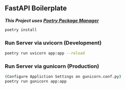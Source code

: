 ## FastAPI Boilerplate

**_This Project uses [Poetry Package Manager](https://github.com/python-poetry/poetry)_**

```bash
poetry install
```

### Run Server via uvicorn (Development)

```bash
poetry run uvicorn app:app --reload
```

### Run Server via gunicorn (Production)

```bash
(Configure Appliction Settings on gunicorn.conf.py)
poetry run gunicorn app:app
```
